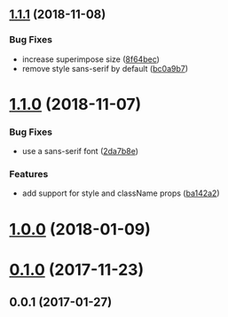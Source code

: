 ## [1.1.1](https://github.com/neptunejs/react-mf/compare/v1.1.0...v1.1.1) (2018-11-08)


### Bug Fixes

* increase superimpose size ([8f64bec](https://github.com/neptunejs/react-mf/commit/8f64bec))
* remove style sans-serif by default ([bc0a9b7](https://github.com/neptunejs/react-mf/commit/bc0a9b7))



# [1.1.0](https://github.com/neptunejs/react-mf/compare/v1.0.0...v1.1.0) (2018-11-07)


### Bug Fixes

* use a sans-serif font ([2da7b8e](https://github.com/neptunejs/react-mf/commit/2da7b8e))


### Features

* add support for style and className props ([ba142a2](https://github.com/neptunejs/react-mf/commit/ba142a2))



<a name="1.0.0"></a>
# [1.0.0](https://github.com/neptunejs/react-mf/compare/v0.1.0...v1.0.0) (2018-01-09)



<a name="0.1.0"></a>
# [0.1.0](https://github.com/neptunejs/react-mf/compare/v0.0.1...v0.1.0) (2017-11-23)



<a name="0.0.1"></a>
## 0.0.1 (2017-01-27)



